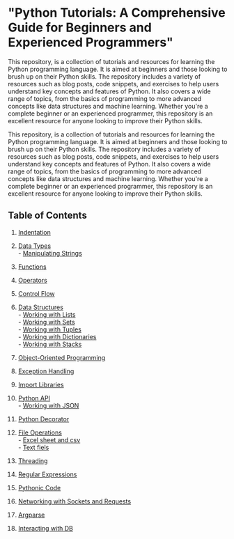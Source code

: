# "Python Tutorials: A Comprehensive Guide for Beginners and Experienced Programmers"


This repository, is a collection of tutorials and resources for learning the Python programming language. It is aimed at beginners and those looking to brush up on their Python skills. The repository includes a variety of resources such as blog posts, code snippets, and exercises to help users understand key concepts and features of Python. It also covers a wide range of topics, from the basics of programming to more advanced concepts like data structures and machine learning. 
Whether you're a complete beginner or an experienced programmer, this repository is an excellent resource for anyone looking to improve their Python skills.


This repository, is a collection of tutorials and resources for learning the Python programming language. It is aimed at beginners and those looking to brush up on their Python skills. The repository includes a variety of resources such as blog posts, code snippets, and exercises to help users understand key concepts and features of Python. It also covers a wide range of topics, from the basics of programming to more advanced concepts like data structures and machine learning. Whether you're a complete beginner or an experienced programmer, this repository is an excellent resource for anyone looking to improve their Python skills.


## Table of Contents

1. [Indentation](https://github.com/jagadishb1409/pythontutorials/tree/main/001-Indentation)

2. [Data Types](https://github.com/jagadishb1409/pythontutorials/tree/main/002-Data-types)  
         - [Manipulating Strings](https://github.com/jagadishb1409/pythontutorials/tree/main/002-Data-types/Manipulating%20strings)

3. [Functions](https://github.com/jagadishb1409/pythontutorials/tree/main/003-Functions)

4. [Operators](https://github.com/jagadishb1409/pythontutorials/tree/main/004-Operators)

5. [Control Flow](https://github.com/jagadishb1409/pythontutorials/tree/main/005-Control-flow)

6. [Data Structures](https://github.com/jagadishb1409/pythontutorials/tree/main/006-Data-Structures)  
         - [Working with Lists](https://github.com/jagadishb1409/pythontutorials/tree/main/006-Data-Structures/Working%20with%20Lists)  
         - [Working with Sets](https://github.com/jagadishb1409/pythontutorials/tree/main/006-Data-Structures/Working%20with%20Sets)  
         - [Working with Tuples](https://github.com/jagadishb1409/pythontutorials/tree/main/006-Data-Structures/Working%20with%20Tuples)  
         - [Working with Dictionaries](https://github.com/jagadishb1409/pythontutorials/tree/main/006-Data-Structures/Working%20with%20dictionaries)  
         - [Working with Stacks](https://github.com/jagadishb1409/pythontutorials/tree/main/006-Data-Structures/Working%20with%20Stacks)

7. [Object-Oriented Programming](https://github.com/jagadishb1409/pythontutorials/tree/main/007-Object-Oriented-Programming)

8. [Exception Handling](https://github.com/jagadishb1409/pythontutorials/tree/main/008-Exception-Handling)

9. [Import Libraries](https://github.com/jagadishb1409/pythontutorials/tree/main/009-Import-Libraries)

10. [Python API](https://github.com/jagadishb1409/pythontutorials/tree/main/010-Python-API)  
         - [Working with JSON](https://github.com/jagadishb1409/pythontutorials/tree/main/010-Python-API/Working%20with%20JSON)

11. [Python Decorator](https://github.com/jagadishb1409/pythontutorials/tree/main/011-Python-Decorator)

12. [File Operations](https://github.com/jagadishb1409/pythontutorials/tree/main/012-File-Operations)  
         - [Excel sheet and csv](https://github.com/jagadishb1409/pythontutorials/tree/main/012-File-Operations/Excel-sheets-and-csv)  
         - [Text fiels](https://github.com/jagadishb1409/pythontutorials/tree/main/012-File-Operations/text-files)  
         
13. [Threading](https://github.com/jagadishb1409/pythontutorials/tree/main/013-Threading)

14. [Regular Expressions](https://github.com/jagadishb1409/pythontutorials/tree/main/014-Regular-Expressions)

15. [Pythonic Code](https://github.com/jagadishb1409/pythontutorials/tree/main/015-Pythonic-Code)

16. [Networking with Sockets and Requests](https://github.com/jagadishb1409/pythontutorials/tree/main/016-Networking%20with%20Sockets%20and%20Requests)  

17. [Argparse](https://github.com/jagadishb1409/pythontutorials/tree/main/017-Argparse)  

18. [Interacting with DB](https://github.com/jagadishb1409/pythontutorials/tree/main/018-Interacting%20with%20DB)

